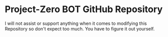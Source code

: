 # Project-Zero BOT GitHub Repository

I will not assist or support anything when it comes to modifying this Repository so don't expect too much. You have to figure it out yourself.

